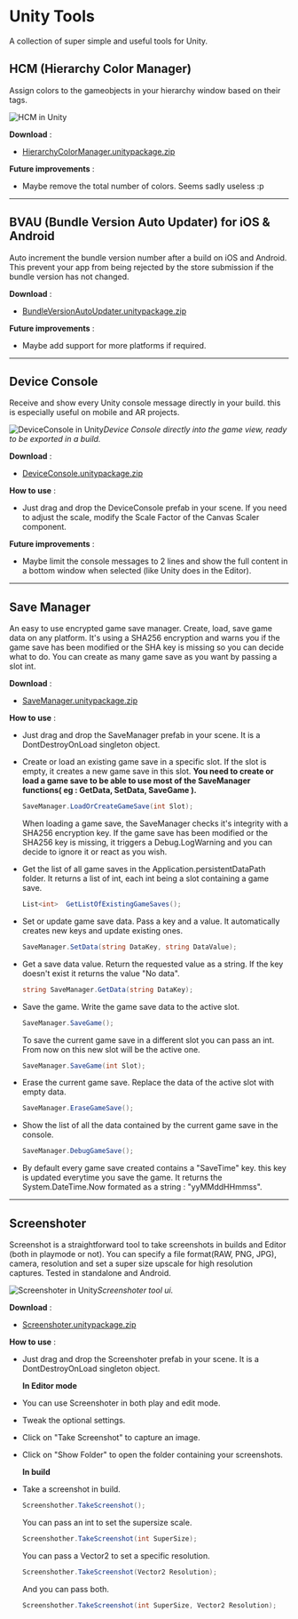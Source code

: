 # Unity Tools
A collection of super simple and useful tools for Unity.


## HCM (Hierarchy Color Manager)
Assign colors to the gameobjects in your hierarchy window based on their tags.

![HCM in Unity](https://ferdinanddervieux.com/ImageHosting/HCM2.png)

**Download** :
- [HierarchyColorManager.unitypackage.zip](https://github.com/dyfer08/UnityTools/raw/master/Unity%20Tools/Assets/Unity%20Packages/HierarchyColorManager.unitypackage.zip)

**Future improvements** :
- Maybe remove the total number of colors. Seems sadly useless :p

---

## BVAU (Bundle Version Auto Updater) for iOS & Android
Auto increment the bundle version number after a build on iOS and Android. This prevent your app from being rejected by the store submission if the bundle version has not changed.

**Download** :
- [BundleVersionAutoUpdater.unitypackage.zip](https://github.com/dyfer08/UnityTools/raw/master/Unity%20Tools/Assets/Unity%20Packages/BundleVersionAutoUpdater.unitypackage.zip)

**Future improvements** :
- Maybe add support for more platforms if required.

---

## Device Console
Receive and show every Unity console message directly in your build. this is especially useful on mobile and AR projects.

![DeviceConsole in Unity](https://ferdinanddervieux.com/ImageHosting/DeviceConsole.png)*Device Console directly into the game view, ready to be exported in a build.*

**Download** :
- [DeviceConsole.unitypackage.zip](https://github.com/dyfer08/UnityTools/raw/master/Unity%20Tools/Assets/Unity%20Packages/DeviceConsole.unitypackage.zip)

**How to use** :
- Just drag and drop the DeviceConsole prefab in your scene. If you need to adjust the scale, modify the Scale Factor of the Canvas Scaler component.

**Future improvements** :
- Maybe limit the console messages to 2 lines and show the full content in a bottom window when selected (like Unity does in the Editor).

---

## Save Manager
An easy to use encrypted game save manager. Create, load, save game data on any platform. It's using a SHA256 encryption and warns you if the game save has been modified or the SHA key is missing so you can decide what to do. You can create as many game save as you want by passing a slot int.

**Download** :
- [SaveManager.unitypackage.zip](https://github.com/dyfer08/UnityTools/raw/master/Unity%20Tools/Assets/Unity%20Packages/SaveManager.unitypackage.zip)

**How to use** :
- Just drag and drop the SaveManager prefab in your scene. It is a DontDestroyOnLoad singleton object.
- Create or load an existing game save in a specific slot. If the slot is empty, it creates a new game save in this slot.
**You need to create or load a game save to be able to use most of the SaveManager functions( eg : GetData, SetData, SaveGame ).**
  ```csharp
  SaveManager.LoadOrCreateGameSave(int Slot);
  ```
  When loading a game save, the SaveManager checks it's integrity with a SHA256 encryption key. If the game save has been modified or the SHA256 key is missing, it triggers a Debug.LogWarning and you can decide to ignore it or react as you wish.

- Get the list of all game saves in the Application.persistentDataPath folder. It returns a list of int, each int being a slot containing a game save.
  ```csharp
  List<int>  GetListOfExistingGameSaves();
  ```
- Set or update game save data. Pass a key and a value. It automatically creates new keys and update existing ones.
  ```csharp
  SaveManager.SetData(string DataKey, string DataValue);
  ```
- Get a save data value. Return the requested value as a string. If the key doesn't exist it returns the value "No data".
  ```csharp
  string SaveManager.GetData(string DataKey);
  ```
- Save the game. Write the game save data to the active slot.
  ```csharp
  SaveManager.SaveGame();
  ```
  To save the current game save in a different slot you can pass an int. From now on this new slot will be the active one.
  ```csharp
  SaveManager.SaveGame(int Slot);
  ```  
- Erase the current game save. Replace the data of the active slot with empty data.
  ```csharp
  SaveManager.EraseGameSave();
  ```
- Show the list of all the data contained by the current game save in the console.
  ```csharp
  SaveManager.DebugGameSave();
  ```
- By default every game save created contains a "SaveTime" key. this key is updated everytime you save the game. It returns the System.DateTime.Now formated as a string : "yyMMddHHmmss".

---

## Screenshoter
Screenshot is a straightforward tool to take screenshots in builds and Editor (both in playmode or not). You can specify a file format(RAW, PNG, JPG), camera, resolution and set a super size upscale for high resolution captures. Tested in standalone and Android.

![Screenshoter in Unity](https://ferdinanddervieux.com/ImageHosting/Screenshoter2.png)*Screenshoter tool ui.*

**Download** :
- [Screenshoter.unitypackage.zip](https://github.com/dyfer08/UnityTools/raw/master/Unity%20Tools/Assets/Unity%20Packages/Screenshoter.unitypackage.zip)

**How to use** :
- Just drag and drop the Screenshoter prefab in your scene. It is a DontDestroyOnLoad singleton object.

  
  **In Editor mode**
- You can use Screenshoter in both play and edit mode.
- Tweak the optional settings.
- Click on "Take Screenshot" to capture an image.
- Click on "Show Folder" to open the folder containing your screenshots.

  
  **In build**
- Take a screenshot in build.
  ```csharp
  Screenshother.TakeScreenshot();
  ```
  You can pass an int to set the supersize scale.
  ```csharp
  Screenshother.TakeScreenshot(int SuperSize);
  ```
  You can pass a Vector2 to set a specific resolution.
  ```csharp
  Screenshother.TakeScreenshot(Vector2 Resolution);
  ```
  And you can pass both.
  ```csharp
  Screenshother.TakeScreenshot(int SuperSize, Vector2 Resolution);
  ```
